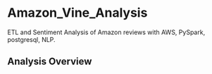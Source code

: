 # Amazon_Vine_Analysis
ETL and Sentiment Analysis of Amazon reviews with AWS, PySpark, postgresql, NLP.

## Analysis Overview
